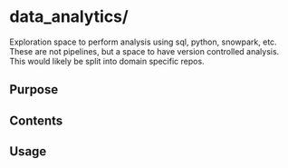 # data_analytics/

Exploration space to perform analysis using sql, python, snowpark, etc.
These are not pipelines, but a space to have version controlled analysis.
This would likely be split into domain specific repos.

## Purpose

## Contents

## Usage
